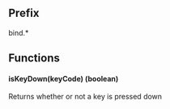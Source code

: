 ## Prefix
bind.*

## Functions
#### isKeyDown(keyCode) (boolean)
Returns whether or not a key is pressed down